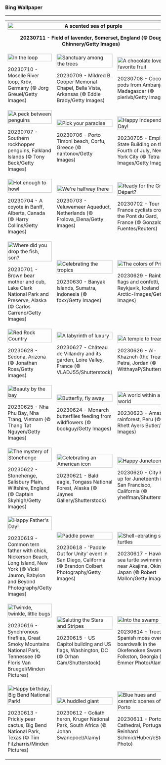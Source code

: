 <h3>
 Bing Wallpaper
</h3>
<hr/>
<table>
<tr>
<th colspan="3">
<img alt="A scented sea of purple" src="https://www.bing.com/th?id=OHR.SomersetLavender_EN-US0165780359_UHD.jpg&amp;rf=LaDigue_UHD.jpg&amp;pid=hp&amp;w=3840&amp;h=2160&amp;rs=1&amp;c=4" width="100%"/><p>20230711 - Field of lavender, Somerset, England (© Doug Chinnery/Getty Images)</p></th>
</tr>
<tr>
<td><img alt="In the loop" src="https://www.bing.com/th?id=OHR.MoselleRiver_EN-US2499319157_UHD.jpg&amp;rf=LaDigue_UHD.jpg&amp;pid=hp&amp;w=3840&amp;h=2160&amp;rs=1&amp;c=4" width="100%"/><p>20230710 - Moselle River loop, Kröv, Germany (© Jorg Greuel/Getty Images)</p></td>
<td><img alt="Sanctuary among the trees" src="https://www.bing.com/th?id=OHR.CooperChapel_EN-US2412561000_UHD.jpg&amp;rf=LaDigue_UHD.jpg&amp;pid=hp&amp;w=3840&amp;h=2160&amp;rs=1&amp;c=4" width="100%"/><p>20230709 - Mildred B. Cooper Memorial Chapel, Bella Vista, Arkansas (© Eddie Brady/Getty Images)</p></td>
<td><img alt="A chocolate lover's favorite fruit" src="https://www.bing.com/th?id=OHR.CocoaPods_EN-US2252740906_UHD.jpg&amp;rf=LaDigue_UHD.jpg&amp;pid=hp&amp;w=3840&amp;h=2160&amp;rs=1&amp;c=4" width="100%"/><p>20230708 - Cocoa pods from Ambanja, Madagascar (© pierivb/Getty Images)</p></td>
</tr>
<tr>
<td><img alt="A peck between penguins" src="https://www.bing.com/th?id=OHR.KissingPenguins_EN-US9934274722_UHD.jpg&amp;rf=LaDigue_UHD.jpg&amp;pid=hp&amp;w=3840&amp;h=2160&amp;rs=1&amp;c=4" width="100%"/><p>20230707 - Southern rockhopper penguins, Falkland Islands (© Tony Beck/Getty Images)</p></td>
<td><img alt="Pick your paradise" src="https://www.bing.com/th?id=OHR.CorfuBeach_EN-US1955770867_UHD.jpg&amp;rf=LaDigue_UHD.jpg&amp;pid=hp&amp;w=3840&amp;h=2160&amp;rs=1&amp;c=4" width="100%"/><p>20230706 - Porto Timoni beach, Corfu, Greece (© nantonov/Getty Images)</p></td>
<td><img alt="Happy Independence Day!" src="https://www.bing.com/th?id=OHR.EmpireFourth_EN-US1852348146_UHD.jpg&amp;rf=LaDigue_UHD.jpg&amp;pid=hp&amp;w=3840&amp;h=2160&amp;rs=1&amp;c=4" width="100%"/><p>20230705 - Empire State Building on the Fourth of July, New York City (© Tetra Images/Getty Images)</p></td>
</tr>
<tr>
<td><img alt="Hot enough to howl" src="https://www.bing.com/th?id=OHR.CoyoteBanff_EN-US9716853560_UHD.jpg&amp;rf=LaDigue_UHD.jpg&amp;pid=hp&amp;w=3840&amp;h=2160&amp;rs=1&amp;c=4" width="100%"/><p>20230704 - A coyote in Banff, Alberta, Canada (© Harry Collins/Getty Images)</p></td>
<td><img alt="We're halfway there" src="https://www.bing.com/th?id=OHR.HalfwayBoats_EN-US9913306071_UHD.jpg&amp;rf=LaDigue_UHD.jpg&amp;pid=hp&amp;w=3840&amp;h=2160&amp;rs=1&amp;c=4" width="100%"/><p>20230703 - Veluwemeer Aqueduct, Netherlands (© Frolova_Elena/Getty Images)</p></td>
<td><img alt="Ready for the Grand Départ?" src="https://www.bing.com/th?id=OHR.PelotonPont_EN-US1487303209_UHD.jpg&amp;rf=LaDigue_UHD.jpg&amp;pid=hp&amp;w=3840&amp;h=2160&amp;rs=1&amp;c=4" width="100%"/><p>20230702 - Tour de France cyclists crossing the Pont du Gard, France (© Gonzalo Fuentes/Reuters)</p></td>
</tr>
<tr>
<td><img alt="Where did you drop the fish, son?" src="https://www.bing.com/th?id=OHR.ClamBears_EN-US1283973201_UHD.jpg&amp;rf=LaDigue_UHD.jpg&amp;pid=hp&amp;w=3840&amp;h=2160&amp;rs=1&amp;c=4" width="100%"/><p>20230701 - Brown bear mother and cub, Lake Clark National Park and Preserve, Alaska (© Carlos Carreno/Getty Images)</p></td>
<td><img alt="Celebrating the tropics" src="https://www.bing.com/th?id=OHR.BanyakIslands_EN-US2426505225_UHD.jpg&amp;rf=LaDigue_UHD.jpg&amp;pid=hp&amp;w=3840&amp;h=2160&amp;rs=1&amp;c=4" width="100%"/><p>20230630 - Banyak Islands, Sumatra, Indonesia (© fbxx/Getty Images)</p></td>
<td><img alt="The colors of Pride" src="https://www.bing.com/th?id=OHR.PrideIceland_EN-US2263138010_UHD.jpg&amp;rf=LaDigue_UHD.jpg&amp;pid=hp&amp;w=3840&amp;h=2160&amp;rs=1&amp;c=4" width="100%"/><p>20230629 - Rainbow flags and confetti, Reykjavík, Iceland (© Arctic-Images/Getty Images)</p></td>
</tr>
<tr><td><img alt="Red Rock Country" src="https://www.bing.com/th?id=OHR.SedonaSunset_EN-US2192383635_UHD.jpg&amp;rf=LaDigue_UHD.jpg&amp;pid=hp&amp;w=3840&amp;h=2160&amp;rs=1&amp;c=4" width="100%"/><p>20230628 - Sedona, Arizona (© Jonathan Ross/Getty Images)</p></td><td><img alt="A labyrinth of luxury" src="https://www.bing.com/th?id=OHR.VillandryGarden_EN-US2096198100_UHD.jpg&amp;rf=LaDigue_UHD.jpg&amp;pid=hp&amp;w=3840&amp;h=2160&amp;rs=1&amp;c=4" width="100%"/><p>20230627 - Château de Villandry and its garden, Loire Valley, France (© VLADJ55/Shutterstock)</p></td><td><img alt="A temple to treasure" src="https://www.bing.com/th?id=OHR.PetraTreasury_EN-US1981994011_UHD.jpg&amp;rf=LaDigue_UHD.jpg&amp;pid=hp&amp;w=3840&amp;h=2160&amp;rs=1&amp;c=4" width="100%"/><p>20230626 - Al-Khazneh (the Treasury), Petra, Jordan (© WitthayaP/Shutterstock)</p></td></tr><tr><td><img alt="Beauty by the bay" src="https://www.bing.com/th?id=OHR.NhaTrang_EN-US1821500559_UHD.jpg&amp;rf=LaDigue_UHD.jpg&amp;pid=hp&amp;w=3840&amp;h=2160&amp;rs=1&amp;c=4" width="100%"/><p>20230625 - Nha Phu Bay, Nha Trang, Vietnam (© Thang Tat Nguyen/Getty Images)</p></td><td><img alt="Butterfly, fly away" src="https://www.bing.com/th?id=OHR.PollinatorMonarch_EN-US1506878789_UHD.jpg&amp;rf=LaDigue_UHD.jpg&amp;pid=hp&amp;w=3840&amp;h=2160&amp;rs=1&amp;c=4" width="100%"/><p>20230624 - Monarch butterflies feeding from wildflowers (© bookguy/Getty Images)</p></td><td><img alt="A world within a world" src="https://www.bing.com/th?id=OHR.PeruAmazon_EN-US1428483038_UHD.jpg&amp;rf=LaDigue_UHD.jpg&amp;pid=hp&amp;w=3840&amp;h=2160&amp;rs=1&amp;c=4" width="100%"/><p>20230623 - Amazon rainforest, Peru (© Rhett Ayers Butler/Getty Images)</p></td></tr><tr><td><img alt="The mystery of Stonehenge" src="https://www.bing.com/th?id=OHR.StonehengeSalisbury_EN-US1337618356_UHD.jpg&amp;rf=LaDigue_UHD.jpg&amp;pid=hp&amp;w=3840&amp;h=2160&amp;rs=1&amp;c=4" width="100%"/><p>20230622 - Stonehenge, Salisbury Plain, Wiltshire, England (© Captain Skyhigh/Getty Images)</p></td><td><img alt="Celebrating an American icon" src="https://www.bing.com/th?id=OHR.EagleTree_EN-US8588984234_UHD.jpg&amp;rf=LaDigue_UHD.jpg&amp;pid=hp&amp;w=3840&amp;h=2160&amp;rs=1&amp;c=4" width="100%"/><p>20230621 - Bald eagle, Tongass National Forest, Alaska (© Jaynes Gallery/Shutterstock)</p></td><td><img alt="Happy Juneteenth!" src="https://www.bing.com/th?id=OHR.SanFranHall_EN-US0993956473_UHD.jpg&amp;rf=LaDigue_UHD.jpg&amp;pid=hp&amp;w=3840&amp;h=2160&amp;rs=1&amp;c=4" width="100%"/><p>20230620 - City Hall lit up for Juneteenth in San Francisco, California (© yhelfman/Shutterstock)</p></td></tr><tr><td><img alt="Happy Father's Day!" src="https://www.bing.com/th?id=OHR.TernFather_EN-US0899570111_UHD.jpg&amp;rf=LaDigue_UHD.jpg&amp;pid=hp&amp;w=3840&amp;h=2160&amp;rs=1&amp;c=4" width="100%"/><p>20230619 - Common tern father with chick, Nickerson Beach, Long Island, New York (© Vicki Jauron, Babylon and Beyond Photography/Getty Images)</p></td><td><img alt="Paddle power" src="https://www.bing.com/th?id=OHR.SurfSanDiego_EN-US0761983664_UHD.jpg&amp;rf=LaDigue_UHD.jpg&amp;pid=hp&amp;w=3840&amp;h=2160&amp;rs=1&amp;c=4" width="100%"/><p>20230618 - 'Paddle Out for Unity' event in San Diego, California (© Brandon Colbert Photography/Getty Images)</p></td><td><img alt="Shell-ebrating sea turtles" src="https://www.bing.com/th?id=OHR.HawksbillTurtle_EN-US0640232978_UHD.jpg&amp;rf=LaDigue_UHD.jpg&amp;pid=hp&amp;w=3840&amp;h=2160&amp;rs=1&amp;c=4" width="100%"/><p>20230617 - Hawksbill sea turtle swimming near Akajima, Okinawa, Japan (© Robert Mallon/Getty Images)</p></td></tr><tr><td><img alt="Twinkle, twinkle, little bugs" src="https://www.bing.com/th?id=OHR.SmokyFireflies_EN-US8809086301_UHD.jpg&amp;rf=LaDigue_UHD.jpg&amp;pid=hp&amp;w=3840&amp;h=2160&amp;rs=1&amp;c=4" width="100%"/><p>20230616 - Synchronous fireflies, Great Smoky Mountains National Park, Tennessee (© Floris Van Bruegel/Minden Pictures)</p></td><td><img alt="Saluting the Stars and Stripes" src="https://www.bing.com/th?id=OHR.FlagDayCapitol_EN-US8751000302_UHD.jpg&amp;rf=LaDigue_UHD.jpg&amp;pid=hp&amp;w=3840&amp;h=2160&amp;rs=1&amp;c=4" width="100%"/><p>20230615 - US Capitol building and US flags, Washington, DC (© Orhan Cam/Shutterstock)</p></td><td><img alt="Into the swamp" src="https://www.bing.com/th?id=OHR.OkefenokeeSwamp_EN-US8688169198_UHD.jpg&amp;rf=LaDigue_UHD.jpg&amp;pid=hp&amp;w=3840&amp;h=2160&amp;rs=1&amp;c=4" width="100%"/><p>20230614 - Trees with Spanish moss over a boardwalk in the Okefenokee Swamp, Folkston, Georgia (© Emmer Photo/Alamy)</p></td></tr><tr><td><img alt="Happy birthday, Big Bend National Park!" src="https://www.bing.com/th?id=OHR.BigBendAnniv_EN-US8613000977_UHD.jpg&amp;rf=LaDigue_UHD.jpg&amp;pid=hp&amp;w=3840&amp;h=2160&amp;rs=1&amp;c=4" width="100%"/><p>20230613 - Prickly pear cactus, Big Bend National Park, Texas (© Tim Fitzharris/Minden Pictures)</p></td><td><img alt="A huddled giant" src="https://www.bing.com/th?id=OHR.GoliathHeron_EN-US5151186674_UHD.jpg&amp;rf=LaDigue_UHD.jpg&amp;pid=hp&amp;w=3840&amp;h=2160&amp;rs=1&amp;c=4" width="100%"/><p>20230612 - Goliath heron, Kruger National Park, South Africa (© Johan Swanepoel/Alamy)</p></td><td><img alt="Blue hues and ceramic scenes of Porto" src="https://www.bing.com/th?id=OHR.PortugalDay_EN-US8470533567_UHD.jpg&amp;rf=LaDigue_UHD.jpg&amp;pid=hp&amp;w=3840&amp;h=2160&amp;rs=1&amp;c=4" width="100%"/><p>20230611 - Porto Cathedral, Portugal (© Reinhard Schmid/Huber/eStock Photo)</p></td></tr></table>
